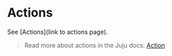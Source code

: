 # Actions

See [Actions](link to actions page).

> Read more about actions in the Juju docs: [Action](https://documentation.ubuntu.com/juju/latest/user/reference/action/)
